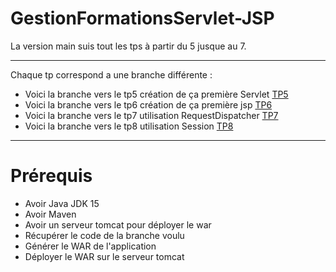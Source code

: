 # GestionFormationsServlet-JSP

La version main suis tout les tps à partir du 5 jusque au 7.

---
Chaque tp correspond a une branche différente :

* Voici la branche vers le tp5 création de ça première Servlet [TP5](https://github.com/asemin08/GestionFormationsServlet-JSP/tree/tp5-Servlet)
* Voici la branche vers le tp6 création de ça première jsp [TP6](https://github.com/asemin08/GestionFormationsServlet-JSP/tree/tp6-JSP)
* Voici la branche vers le tp7 utilisation RequestDispatcher [TP7](https://github.com/asemin08/GestionFormationsServlet-JSP/tree/tp7-RequestDispatcher)
* Voici la branche vers le tp8 utilisation Session [TP8](https://github.com/asemin08/GestionFormationsServlet-JSP/tree/tp8-Session)


--- 

# Prérequis 

* Avoir Java JDK 15 
* Avoir Maven
* Avoir un serveur tomcat pour déployer le war
* Récupérer le code de la branche voulu
* Générer le WAR de l'application
* Déployer le WAR sur le serveur tomcat 

